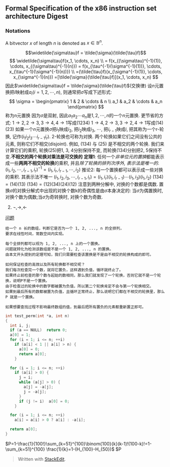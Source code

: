 
## Formal Specification of the x86 instruction set architecture Digest
### Notations
A bitvector $x$ of length $n$ is denoted as $x \in \mathbb{B}^n$. 

$$\widetilde{\sigma\tau}f = \tilde{\sigma}(\tilde{\tau}f)$$
$$
\widetilde{\sigma\tau}f(x_1, \cdots, x_n) \\
= f(x_{(\sigma\tau)^{-1}(1)}, \cdots, x_{(\sigma\tau)^{-1}(n)})
= f(x_{\tau^{-1}(\sigma^{-1}(1))}, \cdots, x_{\tau^{-1}(\sigma^{-1}(n))})  \\
=(\tilde{\tau}f)(x_{\sigma^{-1}(1)}, \cdots, x_{\sigma^{-1}(n)})
=[\tilde{\sigma}(\tilde{\tau}f)](x_1, \cdots, x_n)
$$
因此$\widetilde{\sigma\tau}f = \tilde{\sigma}(\tilde{\tau}f)$(交换律)
设$n$元置换把$i$映射成$a_i(i = 1, 2, \cdots,n)$, 则通常把$\sigma$写成下述形式:
$$
\sigma = \begin{pmatrix}
1 & 2 & \cdots & n \\
a_1 & a_2 & \cdots & a_n
\end{pmatrix}
$$
称为n元置换
因为$\sigma$是双射, 因此$a_1 a_2 \cdots a_n$是$1, 2, \cdots,n$的一个$n$元置换.
更节省的方式:
$1 \rightarrow 2, 2 \rightarrow 3, 3 \rightarrow 4, 4 \rightarrow 1$写成$(1234)$
$1 \rightarrow 4, 2 \rightarrow 3, 3 \rightarrow 2, 4 \rightarrow 1$写成$(14)(23)$
如果一个$n$元置换$\sigma$把$i_1$映成$i_2$, 把$i_2$映成$i_3$, $\cdots$, 把$i_{r-1}$映成$i$, 把其称为一个r-轮换, 记作$(i_1 i_2 i_3 \cdots i_{r-1} i_r)$. 2-轮换也可称为对换.
两个轮换如果它们之间没有公共的元素, 则称它们不相交(disjoint). 例如, (134) 与 (25) 是不相交的两个轮换. 我们来计算它们的乘积, 轮换(25)把1, 3, 4分别保持不变, 而轮换(134)分别把2, 5保持不变.**不相交的两个轮换对乘法是可交换的**
**定理1**: 任何一个*非单位元的置换*都能表示成一些**两两不相交的轮换**的乘积, 并且*除了轮换的排列次序外, 表示法是唯一的*.
$(i_1, i_2, \cdots, i_{r-1}, i_r)^{-1} = (i_1, i_r, i_{r-1}, \cdots, i_2)$
推论2: 每一个置换都可以表示成一些对换的乘积. 其表示法不唯一
$(i_1, i_2, i_3, \cdots, i_{r-1}, i_r) = (i_1, i_r)(i_1, i_{r-1})\cdots (i_1,i_3)(i_1, i_2)$
$(134) = (14)(13)$
$(134)  = (12)(34)(24)(12)$
注意到两种分解中, 对换的个数都是偶数.
置换$\sigma$的对换分解式中出现的对换个数k的奇偶性是由$\sigma$本身决定的: 当$\sigma$为偶置换时, 对换个数为偶数;当$\sigma$为奇转换时, 对换个数为奇数.

2. $\neg, \to, \gets$

[问题](http://blog.sina.com.cn/s/blog_6be26cc7010115hg.html)
```
给一个 n 长的数组，判断它是否为一个 1, 2, ..., n 的全排列，
要求在线性时间，常数空间内实现。
```
```
每个全排列都可以视为 1, 2, ..., n 上的一个置换。
问题就转化为检测该数组是不是一个 1, 2, ..., n 的置换。
由本文开头提到的定理可知，我们只需要检查该置换是不是由不相交的轮换构成的即可。

如何保证检查的高效以及所有轮换都不相交呢？
我们每次检查完一个数，就将它置负，这样遇到负值，循环就终止了。
如果终止前检查的那个数与起始的数相同，那么我们就发现了一个轮换，否则它就不是一个轮换，说明P不是一个置换。
由于检查过的轮换中的数字都被置为负值，所以第二个轮换肯定不会与第一个轮换相交。
如果到最后所有的数都被置为负值，且循环正常终止，那么说明它们都在不相交的轮换里，那么P 就是一个置换。

如果想要查找过程不影响最终数组的值，到最后把所有置负的元素都重新置正即可。
```
```c
int test_perm(int *a, int n)
{
  int i, j;
  if (a == NULL)  return 0;     
  a[0] = 1;
  for (i = 1; i <= n; ++i)      
    if (a[i] < 1 || a[i] > n) { 
      a[0] = 0;
      return a[0];
    }

  for (i = 1; i <= n; ++i)
    if (a[i] > 0) {
      j = i;
      while (a[j] > 0) {        
        a[j] = -a[j];
        j = -a[j];
      }
      if (j != i)  a[0] = 0;    
    }

  for (i = 1; i <= n; ++i)
    a[i] = a[i] > 0 ? a[i] : -a[i];

  return a[0];
}
```

$P=1-\frac{1}{100!}\sum_{k=51}^{100}\binom{100}{k}(k-1)!(100-k)!=1-\sum_{k=51}^{100} \frac{1}{k}=1-(H_{100}-H_{50})$
$P
> Written with [StackEdit](https://stackedit.io/).
<!--stackedit_data:
eyJoaXN0b3J5IjpbODYwMzQ5ODY2LC01MjM0MjUyMjUsLTE1MD
Q3NjkxNDcsOTk2ODkxNzg0XX0=
-->